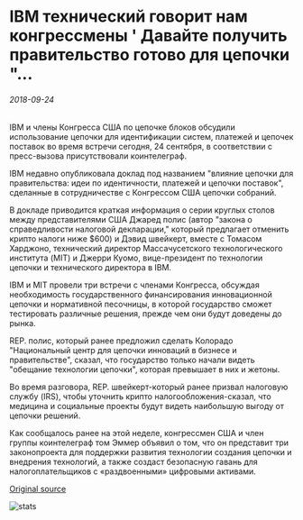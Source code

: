 # IBM технический говорит нам конгрессмены ' Давайте получить правительство готово для цепочки "...

###### 2018-09-24

IBM и члены Конгресса США по цепочке блоков обсудили использование цепочки для идентификации систем, платежей и цепочек поставок во время встречи сегодня, 24 сентября, в соответствии с пресс-вызова присутствовали коинтелеграф.

IBM недавно опубликовала доклад под названием "влияние цепочки для правительства: идеи по идентичности, платежей и цепочки поставок", сделанные в сотрудничестве с Конгрессом США цепочки собраний.

В докладе приводится краткая информация о серии круглых столов между представителями США Джаред полис (автор "закона о справедливости налоговой декларации," который предлагает отменить крипто налоги ниже $600) и Дэвид швейкерт, вместе с Томасом Харджоно, технический директор Массачусетского технологического института (MIT) и Джерри Куомо, вице-президент по технологии цепочки и технического директора в IBM.

IBM и MIT провели три встречи с членами Конгресса, обсуждая необходимость государственного финансирования инновационной цепочки и нормативной песочницы, в которой государство сможет тестировать различные решения, прежде чем они будут доведены до рынка.

REP. полис, который ранее предложил сделать Колорадо "Национальный центр для цепочки инноваций в бизнесе и правительстве", сказал, что государство только начали видеть "обещание технологии цепочки", которая превышает в них и жетоны.

Во время разговора, REP. швейкерт-который ранее призвал налоговую службу (IRS), чтобы уточнить крипто налогообложения-сказал, что медицина и социальные проекты будут видеть наибольшую выгоду от цепочки решений.

Как сообщалось ранее на этой неделе, конгрессмен США и член группы коинтелеграф том Эммер объявил о том, что он представит три законопроекта для поддержки развития технологии создания цепочки и внедрения технологий, а также создаст безопасную гавань для налогоплательщиков с «раздвоенными» цифровыми активами.

[Original source](https://cointelegraph.com/news/ibm-cto-tells-us-congressmen-lets-get-government-ready-for-blockchain)

![stats](https://c.statcounter.com/11760860/0/a89fa40b/1/ "stats")